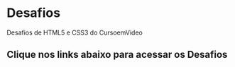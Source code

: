 # Desafios
 Desafios de HTML5  e CSS3 do CursoemVideo


<h2>Clique nos links abaixo para acessar os Desafios</h2>

<p>
<a href="https://eliasmoreiradev.github.io/Desafios/d005/d005" target="_blank">
<img src="imagem5.xcf" alt="">
</a>
</p>
<p>
<a href="https://eliasmoreiradev.github.io/Desafios/d006/d006"  target="_blank">
    <img src="imagem6.xcf" alt="">
</a>
</p>
<p>
<a href="https://eliasmoreiradev.github.io/Desafios/d009/index.html" target="_blank"><img src="imagem9.xcf" alt=""></a></p>
<p>
<a href="https://eliasmoreiradev.github.io/Desafios/d010/correcao/correcao.html" target="_blank">
<img src="imagem10.xcf" alt="">
</a>
</p>